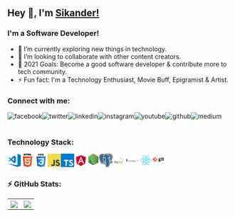 ## Hey 👋, I'm [Sikander!](http://www.imsikander.com)

### I'm a Software Developer!

- 🌱 I’m currently exploring new things in technology.
- 👯 I’m looking to collaborate with other content creators.
- 🥅 2021 Goals: Become a good software developer & contribute more to tech community.
- ⚡ Fun fact: I'm a Technology Enthusiast, Movie Buff, Epigramist & Artist.

### Connect with me:

<img align="left" alt="facebook" src="https://img.shields.io/badge/facebook-%2312100E.svg?logo=facebook&logoColor=white&style=for-the-badge" />
<img align="left" alt="twitter" src="https://img.shields.io/badge/twitter-%2312100E.svg?logo=twitter&logoColor=white&style=for-the-badge" />
<img align="left" alt="linkedin" src="https://img.shields.io/badge/linkedin-%2312100E.svg?logo=linkedin&logoColor=white&style=for-the-badge" />
<img align="left" alt="instagram" src="https://img.shields.io/badge/instagram-%2312100E.svg?logo=instagram&logoColor=white&style=for-the-badge" />
<img align="left" alt="youtube" src="https://img.shields.io/badge/youtube-%2312100E.svg?logo=youtube&logoColor=white&style=for-the-badge" />
<img align="left" alt="github" src="https://img.shields.io/badge/github-%2312100E.svg?logo=github&logoColor=white&style=for-the-badge" />
<img align="left" alt="medium" src="https://img.shields.io/badge/medium-%2312100E.svg?logo=medium&logoColor=white&style=for-the-badge" />

<br />
<br />

### Technology Stack:

<img align="left" alt="visual-studio-code" width="30px" src="https://raw.githubusercontent.com/github/explore/80688e429a7d4ef2fca1e82350fe8e3517d3494d/topics/visual-studio-code/visual-studio-code.png" />
<img align="left" alt="html" width="30px" src="https://raw.githubusercontent.com/github/explore/80688e429a7d4ef2fca1e82350fe8e3517d3494d/topics/html/html.png" />
<img align="left" alt="css" width="30px" src="https://raw.githubusercontent.com/github/explore/80688e429a7d4ef2fca1e82350fe8e3517d3494d/topics/css/css.png" />
<img align="left" alt="javascript" width="30px" src="https://raw.githubusercontent.com/github/explore/80688e429a7d4ef2fca1e82350fe8e3517d3494d/topics/javascript/javascript.png" />
<img align="left" alt="typescript" width="30px" src="https://raw.githubusercontent.com/github/explore/80688e429a7d4ef2fca1e82350fe8e3517d3494d/topics/typescript/typescript.png" />
<img align="left" alt="angular" width="30px" src="https://raw.githubusercontent.com/github/explore/80688e429a7d4ef2fca1e82350fe8e3517d3494d/topics/angular/angular.png" />
<img align="left" alt="nodejs" width="26px" src="https://raw.githubusercontent.com/github/explore/80688e429a7d4ef2fca1e82350fe8e3517d3494d/topics/nodejs/nodejs.png" />
<img align="left" alt="postgresql" width="30px" src="https://raw.githubusercontent.com/github/explore/80688e429a7d4ef2fca1e82350fe8e3517d3494d/topics/postgresql/postgresql.png" />
<img align="left" alt="mysql" width="30px" src="https://raw.githubusercontent.com/github/explore/80688e429a7d4ef2fca1e82350fe8e3517d3494d/topics/mysql/mysql.png" />
<img align="left" alt="mongodb" width="30px" src="https://raw.githubusercontent.com/github/explore/80688e429a7d4ef2fca1e82350fe8e3517d3494d/topics/mongodb/mongodb.png" />
<img align="left" alt="react" width="30px" src="https://raw.githubusercontent.com/github/explore/80688e429a7d4ef2fca1e82350fe8e3517d3494d/topics/react/react.png" />
<img align="left" alt="git" width="26px" src="https://raw.githubusercontent.com/github/explore/80688e429a7d4ef2fca1e82350fe8e3517d3494d/topics/git/git.png" />

<br />
<br />

### :zap: GitHub Stats:

<center>
	<table nbor>
		<tr>
			<td>
				<img align="center" src="https://github-readme-stats.vercel.app/api?username=iSikanderShaikh&layout=compact&theme=dark" />
			</td>
			<td>
				<img align="center" src="https://github-readme-stats.vercel.app/api/top-langs/?username=iSikanderShaikh&layout=compact&theme=dark"/>
			</td>
		</tr>
	</table>
</center>
